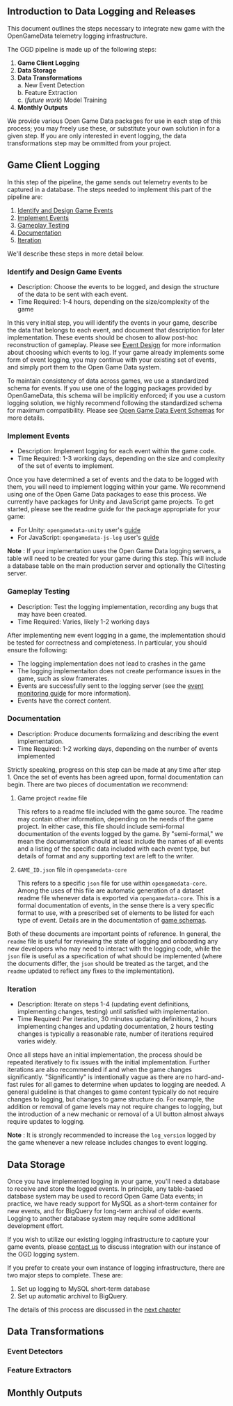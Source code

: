 ## Introduction to Data Logging and Releases

This document outlines the steps necessary to integrate new game with the OpenGameData telemetry logging infrastructure.

The OGD pipeline is made up of the following steps:

1. **Game Client Logging**
2. **Data Storage**
3. **Data Transformations**  
    a. New Event Detection  
    b. Feature Extraction  
    c. (*future work*) Model Training  
4. **Monthly Outputs**

We provide various Open Game Data packages for use in each step of this process; you may freely use these, or substitute your own solution in for a given step.
If you are only interested in event logging, the data transformations step may be ommitted from your project.

## Game Client Logging

In this step of the pipeline, the game sends out telemetry events to be captured in a database.
The steps needed to implement this part of the pipeline are:

1. [Identify and Design Game Events](#identify-and-design-game-events)
2. [Implement Events](#implement-events)
3. [Gameplay Testing](#gameplay-testing)
4. [Documentation](#documentation)
5. [Iteration](#iteration)

We'll describe these steps in more detail below.

### Identify and Design Game Events

- Description: Choose the events to be logged, and design the structure of the data to be sent with each event.
- Time Required: 1-4 hours, depending on the size/complexity of the game

In this very initial step, you will identify the events in your game, describe the data that belongs to each event, and document that description for later implementation.
These events should be chosen to allow post-hoc reconstruction of gameplay.
Please see [Event Design](./event_design.md) for more information about choosing which events to log.
If your game already implements some form of event logging, you may continue with your existing set of events, and simply port them to the Open Game Data system.

To maintain consistency of data across games, we use a standardized schema for events.
If you use one of the logging packages provided by OpenGameData, this schema will be implicitly enforced; if you use a custom logging solution, we highly recommend following the standardized schema for maximum compatibility.
Please see [Open Game Data Event Schemas](./event_schema.md) for more details.

### Implement Events

- Description: Implement logging for each event within the game code.
- Time Required: 1-3 working days, depending on the size and complexity of the set of events to implement.

Once you have determined a set of events and the data to be logged with them, you will need to implement logging within your game. We recommend using one of the Open Game Data packages to ease this process.
We currently have packages for Unity and JavaScript game projects.
To get started, please see the readme guide for the package appropriate for your game:

- For Unity: `opengamedata-unity` user's [guide](https://github.com/opengamedata/opengamedata-unity#readme)
- For JavaScript: `opengamedata-js-log` user's [guide](https://github.com/opengamedata/opengamedata-js-log#readme)

**Note** : If your implementation uses the Open Game Data logging servers, a table will need to be created for your game during this step.
This will include a database table on the main production server and optionally the CI/testing server.

### Gameplay Testing

- Description: Test the logging implementation, recording any bugs that may have been created.
- Time Required: Varies, likely 1-2 working days

After implementing new event logging in a game, the implementation should be tested for correctness and completeness.
In particular, you should ensure the following:

- The logging implementation does not lead to crashes in the game
- The logging implementaiton does not create performance issues in the game, such as slow framerates.
- Events are successfully sent to the logging server (see the [event monitoring guide](./event_monitor.md) for more information).
- Events have the correct content.

### Documentation

- Description: Produce documents formalizing and describing the event implementation.
- Time Required: 1-2 working days, depending on the number of events implemented

Strictly speaking, progress on this step can be made at any time after step 1.
Once the set of events has been agreed upon, formal documentation can begin.
There are two pieces of documentation we recommend:

1. Game project `readme` file

    This refers to a readme file included with the game source.
    The readme may contain other information, depending on the needs of the game project.
    In either case, this file should include semi-formal documentation of the events logged by the game.
    By "semi-formal," we mean the documentation should at least include the names of all events and a listing of the specific data included with each event type, but details of format and any supporting text are left to the writer.

2. `GAME_ID.json` file in `opengamedata-core`

    This refers to a specific `json` file for use within `opengamedata-core`.
    Among the uses of this file are automatic generation of a dataset readme file whenever data is exported via `opengamedata-core`.
    This is a formal documentation of events, in the sense there is a very specific format to use, with a prescribed set of elements to be listed for each type of event.
    Details are in the documentation of [game schemas](../04_core-architecture/overview/game_schemas.md).

Both of these documents are important points of reference.
In general, the `readme` file is useful for reviewing the state of logging and onboarding any new developers who may need to interact with the logging code, while the `json` file is useful as a specification of what should be implemented (where the documents differ, the `json` should be treated as the target, and the `readme` updated to reflect any fixes to the implementation).

### Iteration

- Description: Iterate on steps 1-4 (updating event definitions, implementing changes, testing) until satisfied with implementation.
- Time Required: Per iteration, 30 minutes updating definitions, 2 hours implementing changes and updating documentation, 2 hours testing changes is typically a reasonable rate, number of iterations required varies widely.

Once all steps have an initial implementation, the process should be repeated iteratively to fix issues with the initial implementation.
Further iterations are also recommended if and when the game changes significantly.
"Significantly" is intentionally vague as there are no hard-and-fast rules for all games to determine when updates to logging are needed.
A general guideline is that changes to game content typically do not require changes to logging, but changes to game structure do.
For example, the addition or removal of game levels may not require changes to logging, but the introduction of a new mechanic or removal of a UI button almost always require updates to logging.

**Note** : It is strongly recommended to increase the `log_version` logged by the game whenever a new release includes changes to event logging.

## Data Storage

Once you have implemented logging in your game, you'll need a database to receive and store the logged events.
In principle, any table-based database system may be used to record Open Game Data events; in practice, we have ready support for MySQL as a short-term container for new events, and for BigQuery for long-term archival of older events. Logging to another database system may require some additional development effort.

If you wish to utilize our existing logging infrastructure to capture your game events, please [contact us](TODO) to discuss integration with our instance of the OGD logging system.

If you prefer to create your own instance of logging infrastructure, there are two major steps to complete.
These are:

1. Set up logging to MySQL short-term database
2. Set up automatic archival to BigQuery.

The details of this process are discussed in the [next chapter]("../chapter_03/databases.rst)

## Data Transformations

### Event Detectors

### Feature Extractors

## Monthly Outputs
